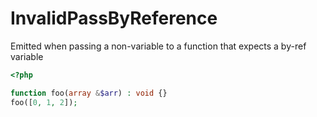 # InvalidPassByReference

Emitted when passing a non-variable to a function that expects a by-ref variable

```php
<?php

function foo(array &$arr) : void {}
foo([0, 1, 2]);
```
